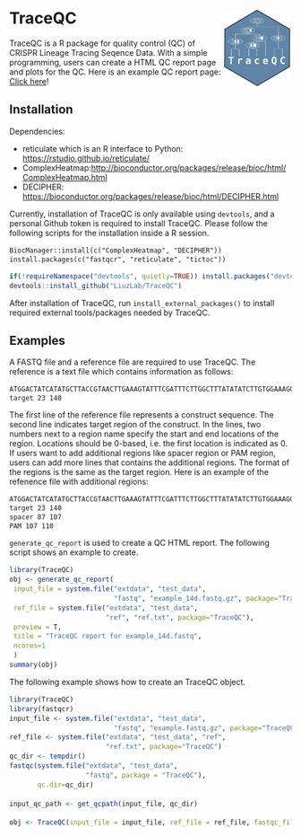 # TraceQC <img src="man/figures/hexsticker.png" align="right" height="140"/>

TraceQC is a R package for quality control (QC) of CRISPR Lineage Tracing Seqence Data. With a simple programming, users can create a HTML QC report page and plots for the QC. Here is an example QC report page: [Click here](https://htmlpreview.github.io/?https://github.com/LiuzLab/TraceQC-Supplementary/blob/master/docs/index.html)!

## Installation

Dependencies:
- reticulate which is an R interface to Python: https://rstudio.github.io/reticulate/
- ComplexHeatmap:http://bioconductor.org/packages/release/bioc/html/ComplexHeatmap.html
- DECIPHER: https://bioconductor.org/packages/release/bioc/html/DECIPHER.html

Currently, installation of TraceQC is only available using `devtools`, and a personal Github token is required to install TraceQC. Please follow the following scripts for the installation inside a R session.

```
BiocManager::install(c("ComplexHeatmap", "DECIPHER"))
install.packages(c("fastqcr", "reticulate", "tictoc"))
```

```r
if(!requireNamespace("devtools", quietly=TRUE)) install.packages("devtools")
devtools::install_github("LiuzLab/TraceQC")
```
After installation of TraceQC, run `install_external_packages()` to install required external tools/packages needed by TraceQC.


## Examples

A FASTQ file and a reference file are required to use TraceQC. The reference is a text file which contains information as follows:

```
ATGGACTATCATATGCTTACCGTAACTTGAAAGTATTTCGATTTCTTGGCTTTATATATCTTGTGGAAAGGACGAAACACCGGTAGACGCACCTCCACCCCACAGTGGGGTTAGAGCTAGAAATAGCAAGTTAACCTAAGGCTAGTCCGTTATCAACTTGAA
target 23 140
```

The first line of the reference file represents a construct sequence. The second line indicates target region of the construct. In the lines, two numbers next to a region name specify the start and end locations of the region. Locations should be 0-based, i.e. the first location is indicated as 0. If users want to add additional regions like spacer region or PAM region, users can add more lines that contains the additional regions. The format of the regions is the same as the target region. Here is an example of the refenence file with additional regions:

```
ATGGACTATCATATGCTTACCGTAACTTGAAAGTATTTCGATTTCTTGGCTTTATATATCTTGTGGAAAGGACGAAACACCGGTAGACGCACCTCCACCCCACAGTGGGGTTAGAGCTAGAAATAGCAAGTTAACCTAAGGCTAGTCCGTTATCAACTTGAA
target 23 140
spacer 87 107
PAM 107 110
```


`generate_qc_report` is used to create a QC HTML report. The following script shows an example to create.

```r
library(TraceQC)
obj <- generate_qc_report(
 input_file = system.file("extdata", "test_data",
                          "fastq", "example_14d.fastq.gz", package="TraceQC"),
 ref_file = system.file("extdata", "test_data",
                        "ref", "ref.txt", package="TraceQC"),
 preview = T,
 title = "TraceQC report for example_14d.fastq",
 ncores=1
 )
summary(obj)
```

The following example shows how to create an TraceQC object.

```r
library(TraceQC)
library(fastqcr)
input_file <- system.file("extdata", "test_data",
                          "fastq", "example.fastq.gz", package="TraceQC")
ref_file <- system.file("extdata", "test_data", "ref",
                        "ref.txt", package="TraceQC")
qc_dir <- tempdir()
fastqc(system.file("extdata", "test_data",
                   "fastq", package = "TraceQC"),
       qc.dir=qc_dir)

input_qc_path <- get_qcpath(input_file, qc_dir)

obj <- TraceQC(input_file = input_file, ref_file = ref_file, fastqc_file = input_qc_path)
```

